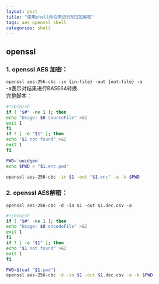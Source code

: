 ```yaml
---
layout: post
title: "使用shell命令来进行AES加解密"
tags: aes openssl shell
categories: shell
---
```


## openssl

### 1. openssl AES 加密：
`openssl aes-256-cbc -in {in-file} -out {out-file} -a`  
-a表示对结果进行BASE64转换.  
完整脚本：  
~~~bash
#!/bin/sh
if [ "$#" -ne 1 ]; then
echo "Usage: $0 sourceFile" >&2
exit 1
fi
if ! [ -e "$1" ]; then
echo "$1 not found" >&2
exit 1
fi

PWD=`uuidgen`
echo $PWD > "$1.enc.pwd"

openssl aes-256-cbc -in $1 -out "$1.enc" -a -k $PWD
~~~
### 2. openssl AES解密：
`openssl aes-256-cbc -d -in $1 -out $1.dec.csv -a`  
~~~bash
#!/bin/sh
if [ "$#" -ne 1 ]; then
echo "Usage: $0 encodeFile" >&2
exit 1
fi
if ! [ -e "$1" ]; then
echo "$1 not found" >&2
exit 1
fi

PWD=$(cat "$1.pwd")
openssl aes-256-cbc -d -in $1 -out $1.dec.csv -a -k $PWD
~~~

###
